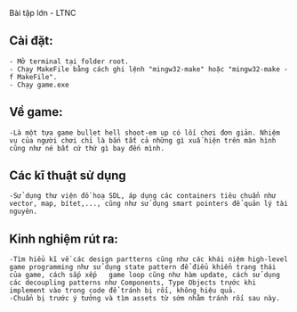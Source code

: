 Bài tập lớn - LTNC
## Cài đặt:
    - Mở terminal tại folder root.
    - Chạy MakeFile bằng cách ghi lệnh "mingw32-make" hoặc "mingw32-make -f MakeFile".
    - Chạy game.exe
## Về game:
    -Là một tựa game bullet hell shoot-em up có lối chơi đơn giản. Nhiệm vụ của người chơi chỉ là bắn tất cả những gì xuấ hiện trên màn hình cũng như né bất cứ thứ gì bay đến mình.
    
    
## Các kĩ thuật sử dụng
    -Sử dụng thư viện đồ hoạ SDL, áp dụng các containers tiêu chuẩn như vector, map, bítet,..., cũng như sử dụng smart pointers để quản lý tài nguyên.
## Kinh nghiệm rút ra:
    -Tìm hiểu kĩ về các design partterns cũng như các khái niệm high-level game programming như sử dụng state pattern để điểu khiển trạng thái của game, cách sắp xếp   game loop cũng như hàm update, cách sử dụng các decoupling patterns như Components, Type Objects trước khi implement vào trong code để tránh bị rối, không hiệu quả.
    -Chuẩn bị trước ý tưởng và tìm assets từ sớm nhằm tránh rối sau này.
